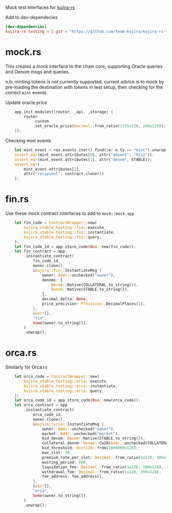 Mock test interfaces for [kujira-rs](https://github.com/Team-Kujira/kujira-rs)

Add to dev-dependecies

```toml
[dev-dependencies]
kujira-rs-testing = { git = "https://github.com/team-kujira/kujira-rs-testing" }
```

# mock.rs

This creates a mock interface to the chain core, supporting Oracle queries and Denom msgs and queries.

n.b: minting tokens is not currently supported. current advice is to mock by pre-loading the destination with tokens in test setup, then checking for the correct `mint` events.

Update oracle price

```rs
    app.init_modules(|router, _api, _storage| {
        router
            .custom
            .set_oracle_price(Decimal::from_ratio(1325u128, 100u128));
    });
```

Checking mint events

```rs
    let mint_event = res.events.iter().find(|e| e.ty == "mint").unwrap();
    assert_eq!(mint_event.attributes[0], attr("amount", "8122"));
    assert_eq!(mint_event.attributes[1], attr("denom", STABLE));
    assert_eq!(
        mint_event.attributes[2],
        attr("recipient", contract.clone())
    );
```

# fin.rs

Use these mock contract interfaces to add to `mock::mock_app`

```rs
    let fin_code = ContractWrapper::new(
        kujira_stable_testing::fin::execute,
        kujira_stable_testing::fin::instantiate,
        kujira_stable_testing::fin::query,
    );
    let fin_code_id = app.store_code(Box::new(fin_code));
    let fin_contract = app
        .instantiate_contract(
            fin_code_id,
            owner.clone(),
            &kujira::fin::InstantiateMsg {
                owner: Addr::unchecked("owner"),
                denoms: [
                    Denom::Native(COLLATERAL.to_string()),
                    Denom::Native(STABLE.to_string()),
                ],
                decimal_delta: None,
                price_precision: Precision::DecimalPlaces(3),
            },
            &vec![],
            "fin",
            Some(owner.to_string()),
        )
        .unwrap();
```

# orca.rs

Similarly for Orca.rs

```rs
    let orca_code = ContractWrapper::new(
        kujira_stable_testing::orca::execute,
        kujira_stable_testing::orca::instantiate,
        kujira_stable_testing::orca::query,
    );
    let orca_code_id = app.store_code(Box::new(orca_code));
    let orca_contract = app
        .instantiate_contract(
            orca_code_id,
            owner.clone(),
            &kujira::orca::InstantiateMsg {
                owner: Addr::unchecked("owner"),
                market: Addr::unchecked("market"),
                bid_denom: Denom::Native(STABLE.to_string()),
                collateral_denom: Denom::Cw20(Addr::unchecked(COLLATERAL)),
                bid_threshold: Uint128::from(1000000u128),
                max_slot: 20,
                premium_rate_per_slot: Decimal::from_ratio(1u128, 100u128),
                waiting_period: 600,
                liquidation_fee: Decimal::from_ratio(1u128, 100u128),
                withdrawal_fee: Decimal::from_ratio(1u128, 200u128),
                fee_address: fee_address(),
            },
            &vec![],
            "orca",
            Some(owner.to_string()),
        )
        .unwrap();
```
